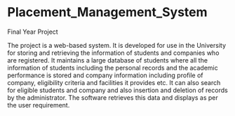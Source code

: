 # Placement_Management_System
Final Year Project

The project is a web-based system. It is developed for use in the University for storing and retrieving the information of students and companies who are registered. It maintains a large database of students where all the information of students including the personal records and the academic performance is stored and company information including profile of company, eligibility criteria and facilities it provides etc. It can also search for eligible students and company and also insertion and deletion of records by the administrator. The software retrieves this data and displays as per the user requirement.
